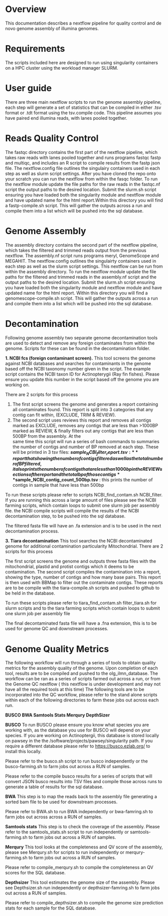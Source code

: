 # Overview 

This documentation describes a nextflow pipeline for quality control and de novo genome assembly of illumina genomes. 

# Requirements 

The scripts included here are designed to run using singularity containers on a HPC cluster using the workload manager SLURM. 

# User guide 

There are three main nextflow scripts to run the genome assembly pipeline, each step will generate a set of statistics that can be compiled in either .tsv format or .tdt format using the tsv.compile code. 
This pipeline assumes you have paired end illumina reads, with lanes pooled together. 

# Reads Quality Control

The fastqc directory contains the first part of the nextflow pipeline, which takes raw reads with lanes pooled together and runs programs fastqc fastp and multiqc, and includes an R script to compile results from the fastp json file. The nextflow.config file outlines the singulairy containers used in each step as well as slurm script settings. After you have cloned the repo onto your scratch you can run the nextflow from within the fasqc folder. To run the nextflow module update the file paths for the raw reads in the fastqc.nf script the output paths to the desired location. Submit the slurm.sh script ensuring you have loaded both the singularity module and nextflow module and have updated name for the html report.Within this directory you will find a fastp-compile.sh script. This will gather the outputs across a run and compile them into a list which will be pushed into the sql database.


# Genome Assembly

The assembly directory contains the second part of the nextflow pipeline, which takes the filtered and trimmed reads output from the previous nextflow. The assembly.nf script runs programs meryl, GenomeScope and MEGAHIT. The nextflow.config outlines the singulairty containers used in each step as well as the slurm script settings. This nextflow can be run from within the assembly directory. To run the nextflow module update the file paths for the filtered and trimmed reads in the assembly.nf script and the output paths to the desired location. Submit the slurm.sh script ensuring you have loaded both the singularity module and nextflow module and have updated name for the html report. Within this directory you will find a genomescope-compile.sh script. This will gather the outputs across a run and compile them into a list which will be pushed into the sql database.

# Decontamination 

Following genome assembly two separate genome decontamination tools are used to detect and remove any foreign contaminates from within the genome. Scripts for these can be found in the decontamination folder. 

**1. NCBI fcs (foreign contaminant screen).** 
This tool screens the genome against NCBI databases and searches for contaminants in the genome based off the NCBI taxonomy number given in the script. The example script contains the NCBI taxon ID for Actinopterygii (Ray fin fishes). Please ensure you update this number in the script based off the genome you are working on. 

There are 2 scripts for this process
  1. The first script screens the genome and generates a report containing all contaminates found. This report is split into 3 categories that any contig can fit within, (EXCLUDE, TRIM & REVIEW). 
  2. The second script uses reviews this report and removes all contigs marked as EXCLUDE, removes any contigs that are less than >1000BP marked as REVIEW, & finally filters out any contigs that are less than 500BP from the assembly. At the   
     same time this script will run a series of bash commands to summaries the number of contigs and number of BP removed at each step. These will be printed in 3 tsv files:
     **$sample_NCBI_filter_report.tsv:**  report that showing the number of contigs filtered as well as the total number of BP filtered, it also prints the number of contigs that are less than 1000bp in the REVIEW sections of the report and the
     total bp of those contigs
     **$sample_NCBI_contig_count_500bp.tsv** : this prints the number of contigs in sample that have less than 500bp 


To run these scripts please refer to scripts NCBI_find_contam.sh NCBI_filter. If you are running this across a large amount of files please see the NCBI farming scripts, which contain loops to submit one slurm job per assembly file.
the NCBI compile scripts will compile the results of the NCBI decontamination step, to be pushed into the sql database. 

The filtered fasta file will have an .fa extension and is to be used in the next decontamination process. 


**3. Tiara decontamination**
This tool searches the NCBI decontaminated genome for additional contamination particularity Mitochondrial. 
There are 2 scripts for this process 

The first script screens the genome and outputs three fasta files with the mitochondrial, plastid and protist contigs which it deems to be contamination. 
The second script compiles the contamination into a report, showing the type, number of contigs and how many base pairs. This report is then used with BBMap to filter out the contaminate contigs. 
These reports are to be compile with the tiara-compile.sh scripts and pushed to github to be held in the database.


To run these scripts please refer to tiara_find_contam.sh filter_tiara.sh for slurm scripts and to the tiara farming scripts which contain loops to submit one slurm job per assembly file


The final decontaminated fasta file will have a .fna extension, this is to be used for genome QC and downstream processes.

# Genome Quality Metrics

The following workflow will run through a series of tools to obtain quality metrics for the assembly quality of the genome. Upon completion of each tool, results are to be compiled and pushed to the olg_ilmn_database. The workflow can be ran as a series of scripts farmed out across a run, or from the Genome QC nextflow ( this nextflow is under development and may not have all the required tools at this time) 
The following tools are to be incorporated into the QC workflow, please refer to the stand alone scripts within each of the following directories to farm these jobs out across each run. 

**BUSCO 
BWA 
Samtools Stats
Merqury
DepthSizer**

**BUSCO**
To run BUSCO please ensure you know what species you are working with, as the database you use for BUSCO will depend on your species. If you are working on Actinoptergii, this database is stored locally on pawsey in the the  /software/projects/pawsey/singularity path. If you require a different database please refer to https://busco.ezlab.org/ to install this locally. 

Please refer to the busco.sh script to run busco independently or the busco-farming.sh to farm jobs out across a RUN of samples. 

Please refer to the compile busco results for a series of scripts that will convert JSON busco results into TSV files and compile those across runs to generate a table of results for the sql database. 


**BWA**
This step is to map the reads back to the assembly file generating a sorted bam file to be used for downstream processes. 

Please refer to BWA.sh to run BWA independently or bwa-famring.sh to farm jobs out across across a RUN of samples. 


**Samtools stats**
This step is to check the coverage of the assembly. Please refer to the samtools_stats.sh script to run independently or samtools-farming.sh to farm jobs out across a RUN of samples. 


**Merqury**
This tool looks at the completeness and QV score of the assembly, please see Merqury.sh for scripts to run independently or merqury-farming.sh to farm jobs out across a RUN of samples. 

Please refer to compile_merqury.sh to compile the completeness an QV scores for the SQL database. 


**Depthsizer**
This tool estimates the genome size of the assembly. Please see Depthsizer.sh run independently or depthsizer-famring.sh to farm jobs out across a RUN of samples.

Please refer to compile_depthsizer.sh to compile the genome size prediction stats for each sample for the SQL database. 



